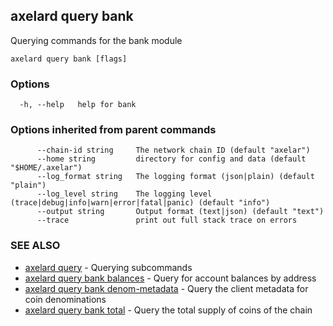 ## axelard query bank

Querying commands for the bank module

```
axelard query bank [flags]
```

### Options

```
  -h, --help   help for bank
```

### Options inherited from parent commands

```
      --chain-id string     The network chain ID (default "axelar")
      --home string         directory for config and data (default "$HOME/.axelar")
      --log_format string   The logging format (json|plain) (default "plain")
      --log_level string    The logging level (trace|debug|info|warn|error|fatal|panic) (default "info")
      --output string       Output format (text|json) (default "text")
      --trace               print out full stack trace on errors
```

### SEE ALSO

- [axelard query](axelard_query.md)	 - Querying subcommands
- [axelard query bank balances](axelard_query_bank_balances.md)	 - Query for account balances by address
- [axelard query bank denom-metadata](axelard_query_bank_denom-metadata.md)	 - Query the client metadata for coin denominations
- [axelard query bank total](axelard_query_bank_total.md)	 - Query the total supply of coins of the chain
